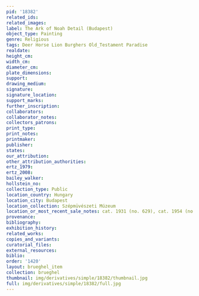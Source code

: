 ```yaml
---
pid: '18382'
related_ids: 
related_images: 
label: The Ark of Noah Detail (Budapest)
object_type: Painting
genre: Religious
tags: Deer Horse Lion Burghers Old_Testament Paradise
realdate: 
height_cm: 
width_cm: 
diameter_cm: 
plate_dimensions: 
support: 
drawing_medium: 
signature: 
signature_location: 
support_marks: 
further_inscription: 
collaborators: 
collaborator_notes: 
collectors_patrons: 
print_type: 
print_notes: 
printmaker: 
publisher: 
states: 
our_attribution: 
other_attribution_authorities: 
ertz_1979: 
ertz_2008: 
bailey_walker: 
hollstein_no: 
collection_type: Public
location_country: Hungary
location_city: Budapest
location_collection: Szépmüvészeti Múzeum
location_or_most_recent_sale_notes: cat. 1931 (no. 629), cat. 1954 (no. 548).
provenance: 
bibliography: 
exhibition_history: 
related_works: 
copies_and_variants: 
curatorial_files: 
external_resources: 
biblio: 
order: '1420'
layout: brueghel_item
collection: brueghel
thumbnail: img/derivatives/simple/18382/thumbnail.jpg
full: img/derivatives/simple/18382/full.jpg
---
```

